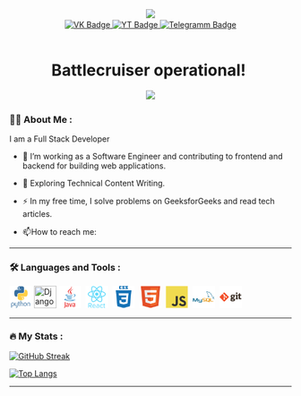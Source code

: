 <div id="header" align="center">
  <img src="https://media.giphy.com/media/v1.Y2lkPTc5MGI3NjExZTVjYTUxNWlkdnpwdXZ5c3dwd3RuejljMnRjZHhvN2x1b3IwaWtmbiZlcD12MV9pbnRlcm5hbF9naWZfYnlfaWQmY3Q9Zw/kXFpgStKE2Ypi/giphy.gif" width="300"/>
</div>

<div id="badges" align="center">
  <a href="https://vk.com/biryukov2016">
    <img src="https://img.shields.io/badge/вконтакте-%232E87FB.svg?&style=for-the-badge&logo=vk&logoColor=white" alt="VK Badge"/>
  </a>
  <a href="https://www.youtube.com/channel/UCg8l7qzI-2jkgsmdw9op_Bw">
    <img src="https://img.shields.io/badge/YouTube-FF0000?style=for-the-badge&logo=youtube&logoColor=white" alt="YT Badge"/>
  </a>
  <a href="https://t.me/GlobalRak">
    <img src="https://img.shields.io/badge/Telegram-2CA5E0?style=for-the-badge&logo=telegram&logoColor=white" alt="Telegramm Badge"/>
  </a>
</div>

<div class="badges" align="center">
  <img src="https://komarev.com/ghpvc/?username=Gl0balRak&style=flat-square&color=blue" alt=""/>
</div>

<div class="badges" align="center">
  <h1>
    Battlecruiser operational!
    <img src="https://media.giphy.com/media/q28kEOeNJDgiqcTDsi/giphy.gif" alt=""/>
  </h1>
</div>

<div align="center">
  <img src="giphy.webp"/>
</div>

### :woman_technologist: About Me :
I am a Full Stack Developer
- :telescope: I’m working as a Software Engineer and contributing to frontend and backend for building web applications.

- :seedling: Exploring Technical Content Writing.

- :zap: In my free time, I solve problems on GeeksforGeeks and read tech articles.

- :mailbox:How to reach me:

---

### :hammer_and_wrench: Languages and Tools :

<div>
  <img src="https://github.com/devicons/devicon/blob/master/icons/python/python-original-wordmark.svg" title="Python" **alt="Git" width="40" height="40"/>
    <img src="https://github.com/devicons/devicon/blob/master/icons/django/django-original-wordmark.svg" title="Django" **alt="Git" width="40" height="40"/>
  <img src="https://github.com/devicons/devicon/blob/master/icons/java/java-original-wordmark.svg" title="Java" alt="Java" width="40" height="40"/>&nbsp;
  <img src="https://github.com/devicons/devicon/blob/master/icons/react/react-original-wordmark.svg" title="React" alt="React" width="40" height="40"/>&nbsp;
  <img src="https://github.com/devicons/devicon/blob/master/icons/css3/css3-plain-wordmark.svg"  title="CSS3" alt="CSS" width="40" height="40"/>&nbsp;
  <img src="https://github.com/devicons/devicon/blob/master/icons/html5/html5-original.svg" title="HTML5" alt="HTML" width="40" height="40"/>&nbsp;
  <img src="https://github.com/devicons/devicon/blob/master/icons/javascript/javascript-original.svg" title="JavaScript" alt="JavaScript" width="40" height="40"/>&nbsp;
  <img src="https://github.com/devicons/devicon/blob/master/icons/mysql/mysql-original-wordmark.svg" title="MySQL"  alt="MySQL" width="40" height="40"/>&nbsp;
  <img src="https://github.com/devicons/devicon/blob/master/icons/git/git-original-wordmark.svg" title="Git" **alt="Git" width="40" height="40"/>
</div>

---

### :fire: My Stats :
[![GitHub Streak](http://github-readme-streak-stats.herokuapp.com?user=Gl0balRak&theme=dark&background=000000)](https://git.io/streak-stats)

[![Top Langs](https://github-readme-stats.vercel.app/api/top-langs/?username=Gl0balRak&layout=compact&theme=vision-friendly-dark)](https://github.com/anuraghazra/github-readme-stats)

---

<!-- BLOG-POST-LIST:START -->
<!-- BLOG-POST-LIST:END -->
